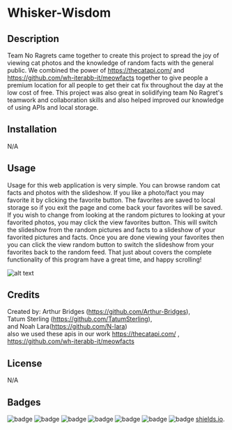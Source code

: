 # Whisker-Wisdom

## Description

Team No Ragrets came together to create this project to spread the joy of viewing cat photos and the knowledge of random facts with the general public. We combined the power of https://thecatapi.com/ and https://github.com/wh-iterabb-it/meowfacts together to give people a premium location for all people to get their cat fix throughout the day at the low cost of free. This project was also great in solidifying team No Ragret's teamwork and collaboration skills and also helped improved our knowledge of using APIs and local storage. 

## Installation

N/A

## Usage

Usage for this web application is very simple. You can browse random cat facts and photos with the slideshow. If you like a photo/fact you may favorite it by clicking the favorite button. The favorites are saved to local storage so if you exit the page and come back your favorites will be saved. If you wish to change from looking at the random pictures to looking at your favorited photos, you may click the view favorites button. This will switch the slideshow from the random pictures and facts to a slideshow of your favorited pictures and facts. Once you are done viewing your favorites then you can click the view random button to switch the slideshow from your favorites back to the random feed. That just about covers the complete functionality of this program have a great time, and happy scrolling!

![alt text](./assets/screenshot.png)

## Credits

Created by:
Arthur Bridges (https://github.com/Arthur-Bridges),   
Tatum Sterling (https://github.com/TatumSterling),  
and Noah Lara(https://github.com/N-lara)   
also we used these apis in our work https://thecatapi.com/ , https://github.com/wh-iterabb-it/meowfacts

## License

N/A

## Badges

![badge](https://img.shields.io/badge/Team-No%20Ragrets-FF2400)
![badge](https://img.shields.io/badge/Noahs%20badge-8A2BE2)
![badge](https://img.shields.io/badge/Tatums%20badge-8E82FE)
![badge](https://img.shields.io/badge/Arthurs%20badge-2EB107)
![badge](https://img.shields.io/badge/1%-HTML-FF704D)
![badge](https://img.shields.io/badge/1%-CSS-61CCD2)
![badge](https://img.shields.io/badge/%1-JavaScript-FF700B)
[shields.io](https://shields.io/).